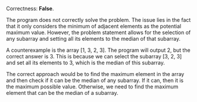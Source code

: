 Correctness: **False**.

The program does not correctly solve the problem. The issue lies in the fact that it only considers the minimum of adjacent elements as the potential maximum value. However, the problem statement allows for the selection of any subarray and setting all its elements to the median of that subarray.

A counterexample is the array [1, 3, 2, 3]. The program will output 2, but the correct answer is 3. This is because we can select the subarray [3, 2, 3] and set all its elements to 3, which is the median of this subarray.

The correct approach would be to find the maximum element in the array and then check if it can be the median of any subarray. If it can, then it is the maximum possible value. Otherwise, we need to find the maximum element that can be the median of a subarray.
